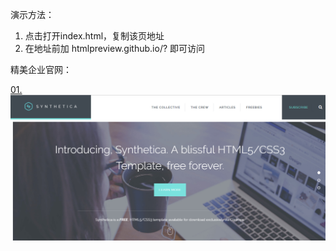 演示方法：
1. 点击打开index.html，复制该页地址
2. 在地址前加 htmlpreview.github.io/? 即可访问

精美企业官网：

[01.](http://htmlpreview.github.io/?https://github.com/icegeeker/effective-succotash/blob/master/index.html)
![1.](https://github.com/icegeeker/effective-succotash/blob/master/img/0.png)
